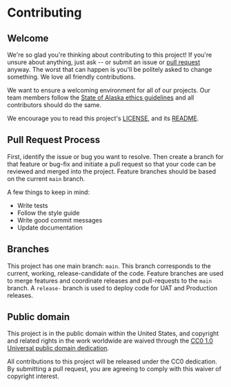# Contributing

## Welcome

We're so glad you're thinking about contributing to this project! If you're unsure about anything, just ask -- or submit an issue or [pull request](https://help.github.com/articles/creating-a-pull-request/) anyway. The worst that can happen is you'll be politely asked to change something. We love all friendly contributions.

We want to ensure a welcoming environment for all of our projects. Our team members follow the [State of Alaska ethics guidelines](http://law.alaska.gov/doclibrary/ethics/EthicsInfo.html) and all contributors should do the same.

We encourage you to read this project's [LICENSE](LICENSE.md), and its [README](README.md).

## Pull Request Process

First, identify the issue or bug you want to resolve. Then create a branch for that feature or bug-fix and initiate a pull request so that your code can be reviewed and merged into the project. Feature branches should be based on the current `main` branch.

A few things to keep in mind:

* Write tests
* Follow the style guide
* Write good commit messages
* Update documentation

## Branches

This project has one main branch: `main`. This branch corresponds to the current, working, release-candidate of the code. Feature branches are used to merge features and coordinate releases and pull-requests to the `main` branch. A `release-` branch is used to deploy code for UAT and Production releases.

## Public domain

This project is in the public domain within the United States, and copyright and related rights in the work worldwide are waived through the [CC0 1.0 Universal public domain dedication](https://creativecommons.org/publicdomain/zero/1.0/).

All contributions to this project will be released under the CC0 dedication. By submitting a pull request, you are agreeing to comply with this waiver of copyright interest.
